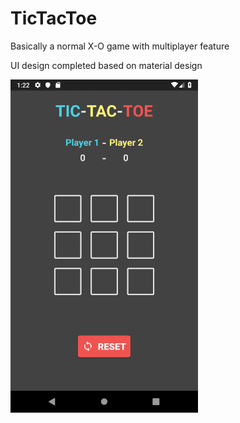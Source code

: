 # TicTacToe
Basically a normal X-O game with multiplayer feature


UI design completed based on material design

<img src="screenshot/Screenshot_BasicUI.png" width="300">
